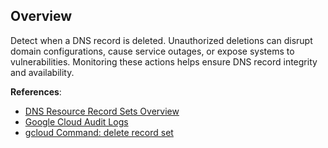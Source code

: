 ## Overview

Detect when a DNS record is deleted. Unauthorized deletions can disrupt domain configurations, cause service outages, or expose systems to vulnerabilities. Monitoring these actions helps ensure DNS record integrity and availability.

**References**:
- [DNS Resource Record Sets Overview](https://cloud.google.com/dns/docs/records)
- [Google Cloud Audit Logs](https://cloud.google.com/logging/docs/audit)
- [gcloud Command: delete record set](https://cloud.google.com/sdk/gcloud/reference/dns/record-sets/delete)